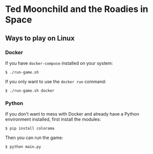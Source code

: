# Ted Moonchild and the Roadies in Space

## Ways to play on Linux

### Docker

If you have `docker-compose` installed on your system:

```
$ ./run-game.sh
```

If you only want to use the `docker run` command:

```
$ ./run-game.sh docker
```

### Python

If you don't want to mess with Docker and already have a Python environment installed, first install the modules:

```
$ pip install colorama
```

Then you can run the game:

```
$ python main.py
```
